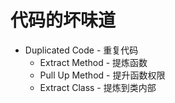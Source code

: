 # 代码的坏味道

- Duplicated Code - 重复代码
    - Extract Method - 提炼函数
    - Pull Up Method - 提升函数权限
    - Extract Class - 提炼到类内部
